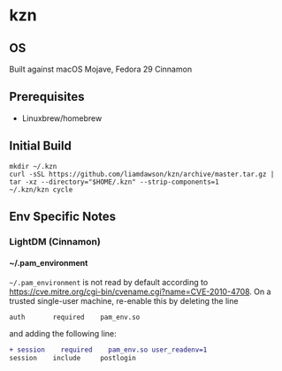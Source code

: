 # kzn

## OS

Built against macOS Mojave, Fedora 29 Cinnamon

## Prerequisites

* Linuxbrew/homebrew

## Initial Build

```shell
mkdir ~/.kzn
curl -sSL https://github.com/liamdawson/kzn/archive/master.tar.gz | tar -xz --directory="$HOME/.kzn" --strip-components=1
~/.kzn/kzn cycle
```

## Env Specific Notes

### LightDM (Cinnamon)

#### ~/.pam_environment

`~/.pam_environment` is not read by default according to https://cve.mitre.org/cgi-bin/cvename.cgi?name=CVE-2010-4708.
On a trusted single-user machine, re-enable this by deleting the line

```text
auth       required    pam_env.so
```

and adding the following line:

```diff
+ session    required    pam_env.so user_readenv=1
session    include     postlogin

```
